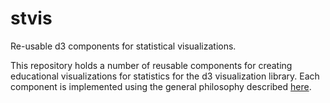 # stvis
Re-usable d3 components for statistical visualizations.

This repository holds a number of reusable components for creating educational visualizations for statistics for the d3 visualization library. Each component is implemented using the general philosophy described [here](https://bost.ocks.org/mike/chart/).
